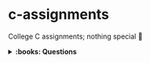 # c-assignments
College C assignments; nothing special :shrug:

<details>
    <summary><b>:books: Questions</b></summary>

| Lab No. | Assignment | Program |
|:-------:|-----------:|---------|
  LAB 1 | 1 | Write a program to calculate the area of triangle using formula at=√s(s-a)(s-b)(s-c) |
|       | 2 | Basic salary of an employee is input through the keyboard. The DA is 25% of the basic salary while the HRA is 15% of the basic salary. Provident Fund is deducted at the rate of 10% of the gross salary (BS+DA+HRA). Program to calculate the Net Salary. |
|       | 3 | Write a program to determine the roots of quadratic equation.  
|       | 4 | Write a program to find the largest of three numbers using nested if else. |
|       | 5 | Write a program to receive marks of physics, chemistry & maths from user & check its eligibility for course `if</br>a) Marks of physics > 40</br>b) Marks of chemistry > 50</br>c) Marks of math’s > 60</br>d) Total of physics & math’s marks > 150</br>or</br>e) Total of three subjects marks > 200 `|
| LAB 2 | 6 | Write a program to find the value of y for a particular value of n. The a, x, b, n is input by user</br>if n=1 y=ax%b</br>if n=2 y=ax2+b2</br>if n=3 y=a-bx</br>if n=4 y=a+x/b |
|       | 7 | Write a program to construct a Fibonacci series upto n terms.
|       | 8 | Write a program to find whether the number is Armstrong number. |
|       | 9 | Write a program to generate sum of series 1!+2!+3!+--------------n! |
|       | 10 | Write a program to find the sum of following series (1)-(x^1/1!)+(x^2/2!)-............(x^n/n)! |
| LAB 3 | 11 | Write a program to print the entire prime no between 1 and 300. |
|       | 12 | Write a program to print out all the Armstrong number between 100 and 500. |
|       | 13 | Write a program to draw the following figure:</br><pre>3 2 1<br>2 1<br>1<br>  \*<br> \* \*<br>\* \* \*<br></pre> |
|       |14 | Write a program to receive a five-digit no and display as like 24689:<br>2<br>4<br>6<br>8<br>9 |
| LAB 4 | 15 | Write a function that return sum of all the odd digits of a given positive no entered through keyboard. |
|       |16 | Write a program to print area of rectangle using function & return its value to main function. |
|       | 17 | Write a program to calculate the factorial for given number using function. |
|       | 18 | Write a program to find sum of Fibonacci series using function. |
|       | 19 | Write factorial function & use the function to find the sum of series S=1!+2!+-----n!. |
| LAB 5 | 20 | Write a program to find the factorial of given number using recursion. |
|       | 21 | Write a program to find the sum of digits of a 5 digit number using recursion. |
|       | 22 | Write a program to calculate the GCD of given numbers using recursion. |
|       |23 | Write a program to convert decimal number in to binary number. |
|       | 24 | Write a program to convert binary number in to decimal number. |
| LAB 6 | 25 | Write a program to delete duplicate element in a list of 10 elements & display it on screen. |
|       | 26 | Write a program to merge two sorted array & no element is repeated during merging. |
|       | 27 | Write a program to evaluate the addition of diagonal elements of two square matrixes. |
|       | 28 | Write a program to find the transpose of a given matrix & check whether it is symmetric or not. |
|       | 29 | Write a program to print the multiplication of two N\*N (Square) matrix. |
| LAB 7 | 30 | Write a program in C to check whether the given string is a palindrome or not. |
|       | 31 | Write program to sort the array of character (String) in alphabetical order like STRING in GINRST. |
|       | 32 | Write a program to remove all the blank space from the string & print it, also count the no of characters. |
|       | 33 | Write a program to store the following string “zero”, “one” -------“five”.</br>Print the no in words, given in figure as 3205. |
| LAB 8 | 34 | Write a program to compare two given dates. To store a date uses a structure that contains three members namely day, month and year. If the dates are equal then display message equal otherwise unequal. |
|       | 35 | Define a structure that can describe a hotel. It should have the member that includes the name, address, grade, room charge and number of rooms.<br>Write a function to print out hotel of given grade in order of room charges. |
|       | 36 | Define a structure called cricket with player name, team name, batting average, for 50 players & 5 teams. Print team wise list contains names of player with their batting average. |
| LAB 9 | 37 | Write a c program to copy & count the character content of one file says a.txt to another file b.txt. |
|       | 38 | Write a program to take 10 integers from file and write square of these integer in other file. |
|       | 39 | Write a program to read number from file and then write all ‘odd’ number to file ODD.txt & all even to file EVEN.txt. |
|       | 40 | Write a program to print all the prime number, between 1 to 100 in file prime.txt. |
|       | 41 | Write the following C program using pointer:<br>a) To sort the list of numbers through pointer<br>b) To reverse the string through pointer. |
| LAB 10 | 42 | Write a program to find the largest no among 20 integers array using dynamic memory allocation. |
|       | 43 | Using Dynamic Memory Allocation, Write a program to find the transpose of given matrix. |
|       | 44 | Write a program to find the factorial of given number using command line argument. |
|       | 45 | Write a program to find the sum of digits of a 5 digit number using command line argument |

</details>
